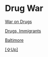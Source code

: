 # Drug War

[War on Drugs](../../2017/06/war-on-drugs.md)

[Drugs, Immigrants](../../2017/08/drugs-immigrants.md)

[Baltimore](../../tweets/2019/week31.html#baltimore)

[[⇪Up]](../..)
